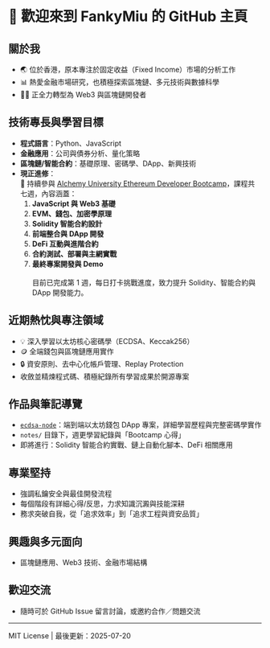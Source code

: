 # 👋 歡迎來到 FankyMiu 的 GitHub 主頁

## 關於我

- 🌏 位於香港，原本專注於固定收益（Fixed Income）市場的分析工作
- 📊 熱愛金融市場研究，也積極探索區塊鏈、多元技術與數據科學
- 🧑‍💻 正全力轉型為 Web3 與區塊鏈開發者

## 技術專長與學習目標

- **程式語言**：Python、JavaScript
- **金融應用**：公司與債券分析、量化策略
- **區塊鏈/智能合約**：基礎原理、密碼學、DApp、新興技術
- **現正進修**：  
  🌟 持續參與 [Alchemy University Ethereum Developer Bootcamp](https://university.alchemy.com/)，課程共七週，內容涵蓋：  
  1. **JavaScript 與 Web3 基礎**  
  2. **EVM、錢包、加密學原理**  
  3. **Solidity 智能合約設計**  
  4. **前端整合與 DApp 開發**  
  5. **DeFi 互動與進階合約**  
  6. **合約測試、部署與主網實戰**  
  7. **最終專案開發與 Demo**  
  <br>目前已完成第 1 週，每日打卡挑戰進度，致力提升 Solidity、智能合約與 DApp 開發能力。

## 近期熱忱與專注領域

- 💡 深入學習以太坊核心密碼學（ECDSA、Keccak256）
- 🪙 全端錢包與區塊鏈應用實作
- 🔒 資安原則、去中心化帳戶管理、Replay Protection
- 收斂並精煉程式碼、積極紀錄所有學習成果於開源專案

## 作品與筆記導覽

- [`ecdsa-node`](https://github.com/FankyMiu/Fanky-web3-ecdsa-node)：端到端以太坊錢包 DApp 專案，詳細學習歷程與完整密碼學實作
- `notes/` 目錄下，週更學習紀錄與「Bootcamp 心得」
- 即將進行：Solidity 智能合約實戰、鏈上自動化腳本、DeFi 相關應用

## 專業堅持

- 強調私鑰安全與最佳開發流程
- 每個階段有詳細心得/反思，力求知識沉澱與技能深耕
- 務求突破自我，從「追求效率」到「追求工程與資安品質」

## 興趣與多元面向

- 區塊鏈應用、Web3 技術、金融市場結構

## 歡迎交流

- 隨時可於 GitHub Issue 留言討論，或邀約合作／問題交流

---

MIT License | 最後更新：2025-07-20

